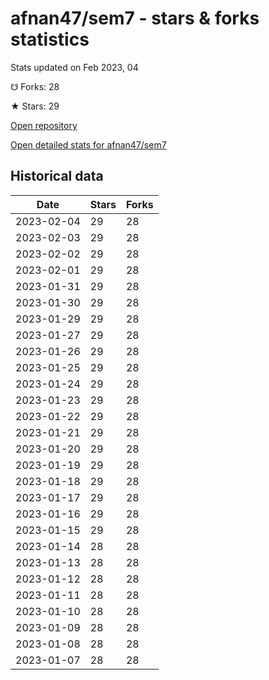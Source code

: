 # afnan47/sem7 - stars & forks statistics

Stats updated on Feb 2023, 04

☋ Forks: 28

★ Stars: 29

[Open repository](https://github.com/afnan47/sem7)

[Open detailed stats for afnan47/sem7](https://reviewgithub.com/rep/afnan47/sem7)

## Historical data
| Date | Stars | Forks |
|------|-------|-------|
| 2023-02-04 | 29 | 28 | 
| 2023-02-03 | 29 | 28 | 
| 2023-02-02 | 29 | 28 | 
| 2023-02-01 | 29 | 28 | 
| 2023-01-31 | 29 | 28 | 
| 2023-01-30 | 29 | 28 | 
| 2023-01-29 | 29 | 28 | 
| 2023-01-27 | 29 | 28 | 
| 2023-01-26 | 29 | 28 | 
| 2023-01-25 | 29 | 28 | 
| 2023-01-24 | 29 | 28 | 
| 2023-01-23 | 29 | 28 | 
| 2023-01-22 | 29 | 28 | 
| 2023-01-21 | 29 | 28 | 
| 2023-01-20 | 29 | 28 | 
| 2023-01-19 | 29 | 28 | 
| 2023-01-18 | 29 | 28 | 
| 2023-01-17 | 29 | 28 | 
| 2023-01-16 | 29 | 28 | 
| 2023-01-15 | 29 | 28 | 
| 2023-01-14 | 28 | 28 | 
| 2023-01-13 | 28 | 28 | 
| 2023-01-12 | 28 | 28 | 
| 2023-01-11 | 28 | 28 | 
| 2023-01-10 | 28 | 28 | 
| 2023-01-09 | 28 | 28 | 
| 2023-01-08 | 28 | 28 | 
| 2023-01-07 | 28 | 28 | 

